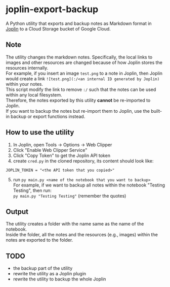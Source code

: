 # joplin-export-backup
A Python utility that exports and backup notes as Markdown format in [Joplin](https://joplinapp.org/) to a Cloud Storage bucket of Google Cloud.

## Note
The utility changes the markdown notes. Specifically, the local links to images and other resources are changed because of how Joplin stores the resources internally.<br>
For example, if you insert an image `test.png` to a note in Joplin, then Joplin would create a link `![test.png](:/<an internal ID generated by Joplin)` within your notes.<br>
This script modify the link to remove `:/` such that the notes can be used within any local filesystem.<br>
Therefore, the notes exported by this utility **cannot** be re-imported to Joplin.<br>
If you want to backup the notes but re-import them to Joplin, use the built-in backup or export functions instead.

## How to use the utility
1. In Joplin, open Tools -> Options -> Web Clipper
2. Click "Enable Web Clipper Service"
3. Click "Copy Token" to get the Joplin API token
4. create `cred.py` in the cloned repository, its content should look like:
```
JOPLIN_TOKEN = "<the API token that you copied>"
```
5. run `py main.py <name of the notebook that you want to backup>`<br>
For example, if we want to backup all notes within the notebook "Testing Testing", then run:<br>
`py main.py "Testing Testing"` (remember the quotes)

## Output
The utility creates a folder with the name same as the name of the notebook.<br>
Inside the folder, all the notes and the resources (e.g., images) within the notes are exported to the folder.

## TODO
- the backup part of the utility
- rewrite the utility as a Joplin plugin
- rewrite the utility to backup the whole Joplin